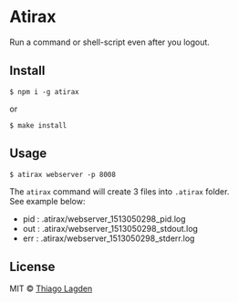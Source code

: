 # Atirax

Run a command or shell-script even after you logout.


## Install

```
$ npm i -g atirax
```

or

```
$ make install
```


## Usage

```
$ atirax webserver -p 8008
```

The `atirax` command will create 3 files into `.atirax` folder.  
See example below:

- pid : .atirax/webserver_1513050298_pid.log
- out : .atirax/webserver_1513050298_stdout.log
- err : .atirax/webserver_1513050298_stderr.log


## License

MIT © [Thiago Lagden](http://lagden.in)
